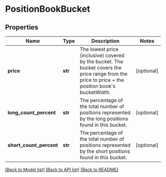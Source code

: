 # PositionBookBucket

## Properties
Name | Type | Description | Notes
------------ | ------------- | ------------- | -------------
**price** | **str** | The lowest price (inclusive) covered by the bucket. The bucket covers the price range from the price to price + the position book&#39;s bucketWidth. | [optional] 
**long_count_percent** | **str** | The percentage of the total number of positions represented by the long positions found in this bucket. | [optional] 
**short_count_percent** | **str** | The percentage of the total number of positions represented by the short positions found in this bucket. | [optional] 

[[Back to Model list]](../README.md#documentation-for-models) [[Back to API list]](../README.md#documentation-for-api-endpoints) [[Back to README]](../README.md)


